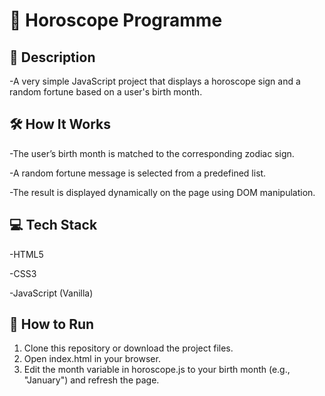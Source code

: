 # 🌟 Horoscope Programme

## 📜 Description
-A very simple JavaScript project that displays a horoscope sign and a random fortune based on a user's birth month.

## 🛠️ How It Works
-The user’s birth month is matched to the corresponding zodiac sign.

-A random fortune message is selected from a predefined list.

-The result is displayed dynamically on the page using DOM manipulation.

## 💻 Tech Stack
-HTML5

-CSS3

-JavaScript (Vanilla)

## 🚀 How to Run
1. Clone this repository or download the project files.
2. Open index.html in your browser.
3. Edit the month variable in horoscope.js to your birth month (e.g., "January") and refresh the page.
